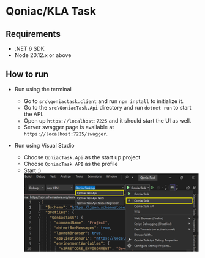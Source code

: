 # Qoniac/KLA Task

## Requirements

- .NET 6 SDK
- Node 20.12.x or above

## How to run

- Run using the terminal
    - Go to `src\qoniactask.client` and run `npm install` to initialize it.
    - Go to the `src\QoniacTask.Api` directory and run `dotnet run` to start the API.
    - Open up `https://localhost:7225` and it should start the UI as well.
    - Server swagger page is available at `https://localhost:7225/swagger`.

- Run using Visual Studio
    - Choose `QoniacTask.Api` as the start up project
    - Choose `QoniacTask API` as the profile
    - Start :)
    ![Visual Studio](./docs/visual-studio.png)